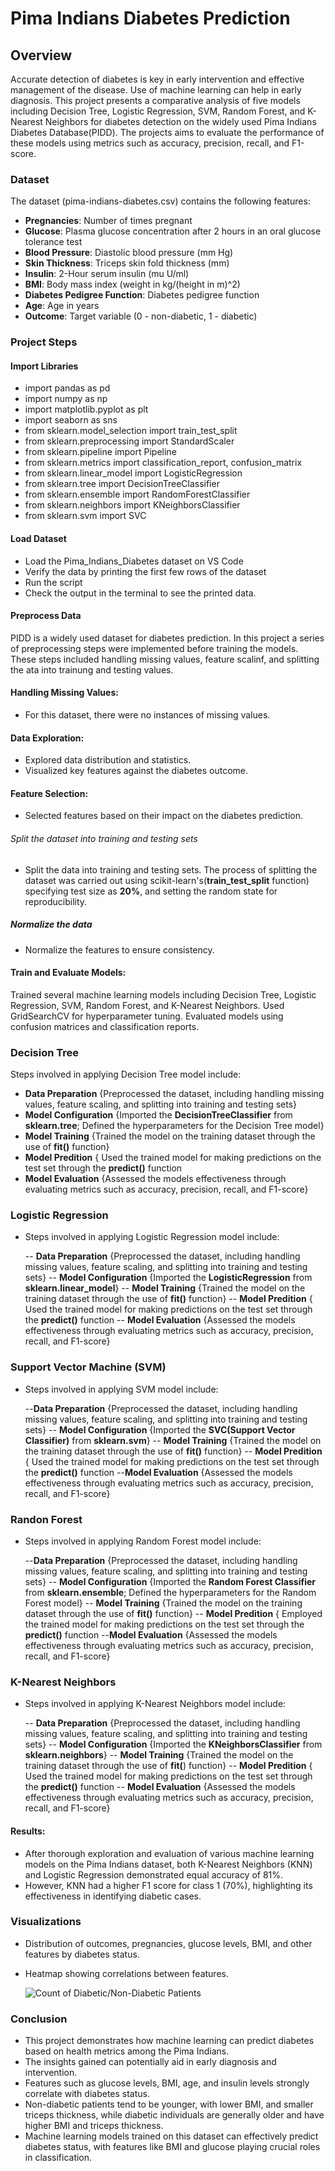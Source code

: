 # Pima Indians Diabetes Prediction

## Overview

Accurate detection of diabetes is key in early intervention and effective management of the disease. Use of machine learning can help in early diagnosis.
This project presents a comparative analysis of five models including Decision Tree, Logistic Regression, SVM, Random Forest, and 
K-Nearest Neighbors for diabetes detection on the widely used Pima Indians Diabetes Database(PIDD). The projects aims to evaluate the performance of these models using metrics such as 
accuracy, precision, recall, and F1-score.

### Dataset
The dataset (pima-indians-diabetes.csv) contains the following features:

- **Pregnancies**: Number of times pregnant
- **Glucose**: Plasma glucose concentration after 2 hours in an oral glucose tolerance test
- **Blood Pressure**: Diastolic blood pressure (mm Hg)
- **Skin Thickness**: Triceps skin fold thickness (mm)
- **Insulin**: 2-Hour serum insulin (mu U/ml)
- **BMI**: Body mass index (weight in kg/(height in m)^2)
- **Diabetes Pedigree Function**: Diabetes pedigree function
- **Age**: Age in years
- **Outcome**: Target variable (0 - non-diabetic, 1 - diabetic)
  
### Project Steps

#### Import Libraries
- import pandas as pd
- import numpy as np
- import matplotlib.pyplot as plt
- import seaborn as sns
- from sklearn.model_selection import train_test_split
- from sklearn.preprocessing import StandardScaler
- from sklearn.pipeline import Pipeline
- from sklearn.metrics import classification_report, confusion_matrix
- from sklearn.linear_model import LogisticRegression
- from sklearn.tree import DecisionTreeClassifier
- from sklearn.ensemble import RandomForestClassifier
- from sklearn.neighbors import KNeighborsClassifier
- from sklearn.svm import SVC


#### Load Dataset

- Load the Pima_Indians_Diabetes dataset on VS Code
- Verify the data by printing the first few rows of the dataset
- Run the script
- Check the output in the terminal to see the printed data.

  
#### Preprocess Data

PIDD is a widely used dataset for diabetes prediction. In this project a series of preprocessing steps were implemented before training the models.
These steps included handling missing values, feature scalinf, and splitting the ata into trainung and testing values.

#### Handling Missing Values:

- For this dataset, there were no instances of missing values.
  
#### Data Exploration:

- Explored data distribution and statistics.
- Visualized key features against the diabetes outcome.
  
#### Feature Selection:

- Selected features based on their impact on the diabetes prediction.

###### Split the dataset into training and testing sets
- Split the data into training and testing sets. The process of splitting the dataset was carried out using scikit-learn's(**train_test_split** function)
  specifying test size as **20%**, and setting the random state for reproducibility.
  
##### Normalize the data
- Normalize the features to ensure consistency.
  
#### Train and Evaluate Models:

Trained several machine learning models including Decision Tree, Logistic Regression, SVM, Random Forest, and K-Nearest Neighbors.
Used GridSearchCV for hyperparameter tuning.
Evaluated models using confusion matrices and classification reports.

### Decision Tree

 Steps involved in applying Decision Tree model include:
  
  - **Data Preparation** {Preprocessed the dataset, including handling missing values, feature scaling, and splitting into training and testing sets}
  - **Model Configuration** {Imported the **DecisionTreeClassifier** from **sklearn.tree**; Defined the hyperparameters for the Decision Tree model}
  - **Model Training** {Trained the model on the training dataset through the use of **fit()** function}
  - **Model Predition** { Used the trained model for making predictions on the test set through the **predict()** function
  - **Model Evaluation** {Assessed the models effectiveness through evaluating metrics such as accuracy, precision, recall, and F1-score}

  
### Logistic Regression

- Steps involved in applying Logistic Regression model include:
  
  -- **Data Preparation** {Preprocessed the dataset, including handling missing values, feature scaling, and splitting into training and testing sets}
  -- **Model Configuration** {Imported the **LogisticRegression** from **sklearn.linear_model**}
  -- **Model Training** {Trained the model on the training dataset through the use of **fit()** function}
  -- **Model Predition** { Used the trained model for making predictions on the test set through the **predict()** function
  -- **Model Evaluation** {Assessed the models effectiveness through evaluating metrics such as accuracy, precision, recall, and F1-score}
  
### Support Vector Machine (SVM)

- Steps involved in applying SVM model include:
  
  --**Data Preparation** {Preprocessed the dataset, including handling missing values, feature scaling, and splitting into training and testing sets}
  -- **Model Configuration** {Imported the **SVC(Support Vector Classifier)** from **sklearn.svm**}
  -- **Model Training** {Trained the model on the training dataset through the use of **fit()** function}
  -- **Model Predition** { Used the trained model for making predictions on the test set through the **predict()** function
  --**Model Evaluation** {Assessed the models effectiveness through evaluating metrics such as accuracy, precision, recall, and F1-score}

### Randon Forest

- Steps involved in applying Random Forest model include:
  
  --**Data Preparation** {Preprocessed the dataset, including handling missing values, feature scaling, and splitting into training and testing sets}
  -- **Model Configuration** {Imported the **Random Forest Classifier** from **sklearn.ensemble**; Defined the hyperparameters for the Random Forest model}
  -- **Model Training** {Trained the model on the training dataset through the use of **fit()** function}
  -- **Model Predition** { Employed the trained model for making predictions on the test set through the **predict()** function
  --**Model Evaluation** {Assessed the models effectiveness through evaluating metrics such as accuracy, precision, recall, and F1-score}
  
### K-Nearest Neighbors

- Steps involved in applying K-Nearest Neighbors model include:
  
  -- **Data Preparation** {Preprocessed the dataset, including handling missing values, feature scaling, and splitting into training and testing sets}
  -- **Model Configuration** {Imported the **KNeighborsClassifier** from **sklearn.neighbors**}
  -- **Model Training** {Trained the model on the training dataset through the use of **fit(**) function}
  -- **Model Predition** { Used the trained model for making predictions on the test set through the **predict()** function
  -- **Model Evaluation** {Assessed the models effectiveness through evaluating metrics such as accuracy, precision, recall, and F1-score}

#### Results:

- After thorough exploration and evaluation of various machine learning models on the Pima Indians dataset, both K-Nearest Neighbors (KNN) and 
Logistic Regression demonstrated equal accuracy of 81%.
- However, KNN had a higher F1 score for class 1 (70%), highlighting its effectiveness in identifying diabetic cases.

### Visualizations

- Distribution of outcomes, pregnancies, glucose levels, BMI, and other features by diabetes status.
- Heatmap showing correlations between features.

  ![Count of Diabetic/Non-Diabetic Patients](images/Count_of_Diabetes_Outcome.png)

  
### Conclusion

- This project demonstrates how machine learning can predict diabetes based on health metrics among the Pima Indians. 
- The insights gained can potentially aid in early diagnosis and intervention.
- Features such as glucose levels, BMI, age, and insulin levels strongly correlate with diabetes status.
- Non-diabetic patients tend to be younger, with lower BMI, and smaller triceps thickness, while diabetic individuals are generally older and have higher BMI and triceps thickness.
- Machine learning models trained on this dataset can effectively predict diabetes status, with features like BMI and glucose playing crucial roles in classification.

